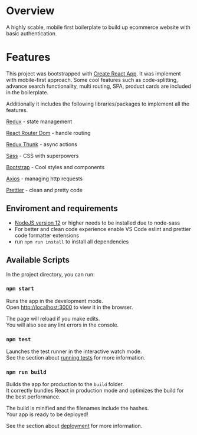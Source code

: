 # Overview

A highly scable, mobile first boilerplate to build up ecommerce website with basic authentication.

# Features

This project was bootstrapped with [Create React App](https://github.com/facebook/create-react-app). It was implement with mobile-first approach. Some cool features such as code-splitting, advance search functionality, multi routing, SPA, product cards are included in the boilerplate.

Additionally it includes the following libraries/packages to implement all the features.

[Redux](https://redux.js.org/) - state management

[React Router Dom](https://reactrouter.com/) - handle routing

[Redux Thunk](https://github.com/reduxjs/redux-thunk) - async actions

[Sass](https://www.npmjs.com/package/node-sass) - CSS with superpowers

[Bootstrap](https://getbootstrap.com/) - Cool styles and components

[Axios](https://getbootstrap.com/) - managing http requests

[Prettier](https://prettier.io/) - clean and pretty code

## Enviroment and requirements

- [NodeJS version 12](https://nodejs.org/en/) or higher needs to be installed due to node-sass
- For better and clean code experience enable VS Code eslint and prettier code formatter extensions
- run <code>npm run install</code> to install all dependencies

## Available Scripts

In the project directory, you can run:

### `npm start`

Runs the app in the development mode.\
Open [http://localhost:3000](http://localhost:3000) to view it in the browser.

The page will reload if you make edits.\
You will also see any lint errors in the console.

### `npm test`

Launches the test runner in the interactive watch mode.\
See the section about [running tests](https://facebook.github.io/create-react-app/docs/running-tests) for more information.

### `npm run build`

Builds the app for production to the `build` folder.\
It correctly bundles React in production mode and optimizes the build for the best performance.

The build is minified and the filenames include the hashes.\
Your app is ready to be deployed!

See the section about [deployment](https://facebook.github.io/create-react-app/docs/deployment) for more information.
